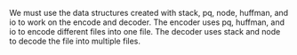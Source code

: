 We must use the data structures created with stack, pq, node, huffman, and io to work on the encode and decoder. The encoder uses pq, huffman, and io to encode different files into one file. The decoder uses stack and node to decode the file into multiple files.  
